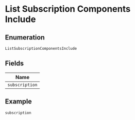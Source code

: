 
# List Subscription Components Include

## Enumeration

`ListSubscriptionComponentsInclude`

## Fields

| Name |
|  --- |
| `subscription` |

## Example

```
subscription
```

